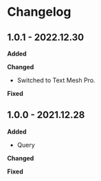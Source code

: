 # Changelog

## 1.0.1 - 2022.12.30

**Added**

**Changed**

* Switched to Text Mesh Pro.

**Fixed**

## 1.0.0 - 2021.12.28

**Added**

* Query

**Changed**

**Fixed**
